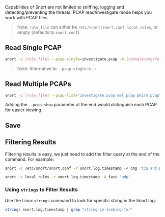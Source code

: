 Capabilities of Snort are not limited to sniffing, logging and detecting/preventing the threats. PCAP read/investigate mode helps you work with PCAP files.
> Note: `rule_file` can either be `/etc/snort/snort.conf`, `local.rules`, or empty (defaults to `snort.conf`).
## Read Single PCAP
```bash
snort -c [rule_file] --pcap-single=investigate.pcap -A [console/cmg/full/fast/none] '[filter]'
```
> Note: Alternative to `--pcap-single` is `-r`.
## Read Multiple PCAPs
```bash
snort -c [rule_file] --pcap-list="investigate.pcap mal.pcap phish.pcap" -A [console/cmg/full/fast/none] '[filter]'
```
Adding the `--pcap-show` parameter at the end would distinguish each PCAP for easier viewing.
## Save 
## Filtering Results
Filtering results is easy, we just need to add the filter query at the end of the command. For example:
```bash
snort -c /etc/snort/snort.conf -r snort.log.timestamp -A cmg 'tcp and port 80'
```
```bash
snort -c local.rules -r snort.log.timestamp -A fast 'udp'
```
### Using `strings` to Filter Results
Use the Linux `strings` command to look for specific string in the Snort log:
```bash
strings snort.log.timestamp | grep "string-im-looking-for"
```